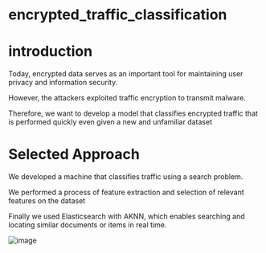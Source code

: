 # encrypted_traffic_classification

# introduction

Today, encrypted data serves as an important tool for maintaining user privacy and information security. 

However, the attackers exploited traffic encryption to transmit malware.

Therefore, we want to develop a model that classifies encrypted traffic that is performed quickly even given a new and unfamiliar dataset

# Selected Approach

We developed a machine that classifies traffic using a search problem.

We performed a process of feature extraction and selection of relevant features on the dataset

Finally we used Elasticsearch with AKNN, which  enables searching and locating similar documents or items in real time.

![image](https://github.com/rivkabuskila/encrypted_traffic_classification/assets/93525881/f8e23f29-db2e-49ab-941b-86607d6e3d84)
